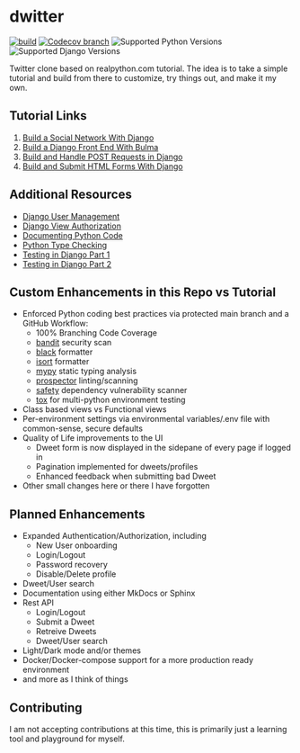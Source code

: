 # dwitter
[![build](https://github.com/chambersh1129/dwitter/actions/workflows/django.yml/badge.svg?branch=main)](https://github.com/chambersh1129/dwitter/actions/workflows/django.yml)
[![Codecov branch](https://img.shields.io/codecov/c/github/chambersh1129/dwitter/main)](https://app.codecov.io/gh/chambersh1129/dwitter)
![Supported Python Versions](https://img.shields.io/badge/python-3.8%20%7C%203.9%20%7C%203.10%20%7C%203.11-blue)
![Supported Django Versions](https://img.shields.io/badge/django-3.2%20LTS-blue)

Twitter clone based on realpython.com tutorial.  The idea is to take a simple tutorial and build from there to customize, try things out, and make it my own.

## Tutorial Links
1. [Build a Social Network With Django](https://realpython.com/django-social-network-1/)
2. [Build a Django Front End With Bulma](https://realpython.com/django-social-front-end-2/)
3. [Build and Handle POST Requests in Django](https://realpython.com/django-social-post-3/)
4. [Build and Submit HTML Forms With Django](https://realpython.com/django-social-forms-4/)

## Additional Resources
- [Django User Management](https://realpython.com/django-user-management/)
- [Django View Authorization](https://realpython.com/django-view-authorization/)
- [Documenting Python Code](https://realpython.com/documenting-python-code/)
- [Python Type Checking](https://realpython.com/python-type-checking/)
- [Testing in Django Part 1](https://realpython.com/testing-in-django-part-1-best-practices-and-examples/)
- [Testing in Django Part 2](https://realpython.com/testing-in-django-part-2-model-mommy-vs-django-testing-fixtures/)

## Custom Enhancements in this Repo vs Tutorial
- Enforced Python coding best practices via protected main branch and a GitHub Workflow:
  - 100% Branching Code Coverage
  - [bandit](https://github.com/PyCQA/bandit) security scan
  - [black](https://github.com/psf/black) formatter
  - [isort](https://github.com/PyCQA/isort) formatter
  - [mypy](https://github.com/python/mypy) static typing analysis
  - [prospector](https://github.com/PyCQA/prospector) linting/scanning
  - [safety](https://github.com/pyupio/safety/) dependency vulnerability scanner
  - [tox](https://github.com/tox-dev/tox) for multi-python environment testing
- Class based views vs Functional views
- Per-environment settings via environmental variables/.env file with common-sense, secure defaults
- Quality of Life improvements to the UI
  - Dweet form is now displayed in the sidepane of every page if logged in
  - Pagination implemented for dweets/profiles
  - Enhanced feedback when submitting bad Dweet
- Other small changes here or there I have forgotten

## Planned Enhancements
- Expanded Authentication/Authorization, including
  - New User onboarding
  - Login/Logout
  - Password recovery
  - Disable/Delete profile
- Dweet/User search
- Documentation using either MkDocs or Sphinx
- Rest API
  - Login/Logout
  - Submit a Dweet
  - Retreive Dweets
  - Dweet/User search
- Light/Dark mode and/or themes
- Docker/Docker-compose support for a more production ready environment
- and more as I think of things

## Contributing
I am not accepting contributions at this time, this is primarily just a learning tool and playground for myself.
